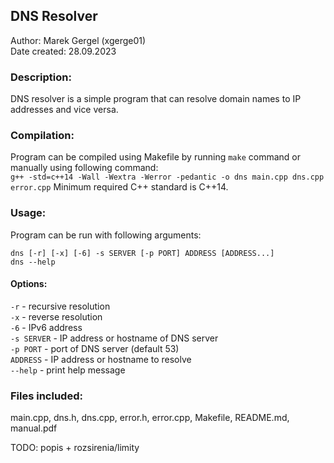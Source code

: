 ## DNS Resolver

Author: Marek Gergel (xgerge01)  
Date created: 28.09.2023 

### Description:
DNS resolver is a simple program that can resolve domain names to IP addresses and vice versa.

### Compilation:
Program can be compiled using Makefile by running `make` command or manually using following command:  
`g++ -std=c++14 -Wall -Wextra -Werror -pedantic -o dns main.cpp dns.cpp error.cpp`
Minimum required C++ standard is C++14.

### Usage:
Program can be run with following arguments:

`dns [-r] [-x] [-6] -s SERVER [-p PORT] ADDRESS [ADDRESS...]`  
`dns --help`  

#### Options:
`-r` - recursive resolution  
`-x` - reverse resolution  
`-6` - IPv6 address  
`-s SERVER` - IP address or hostname of DNS server  
`-p PORT` - port of DNS server (default 53)  
`ADDRESS` - IP address or hostname to resolve  
`--help` - print help message

### Files included: 
main.cpp, dns.h, dns.cpp, error.h, error.cpp, Makefile, README.md, manual.pdf


TODO: popis + rozsirenia/limity